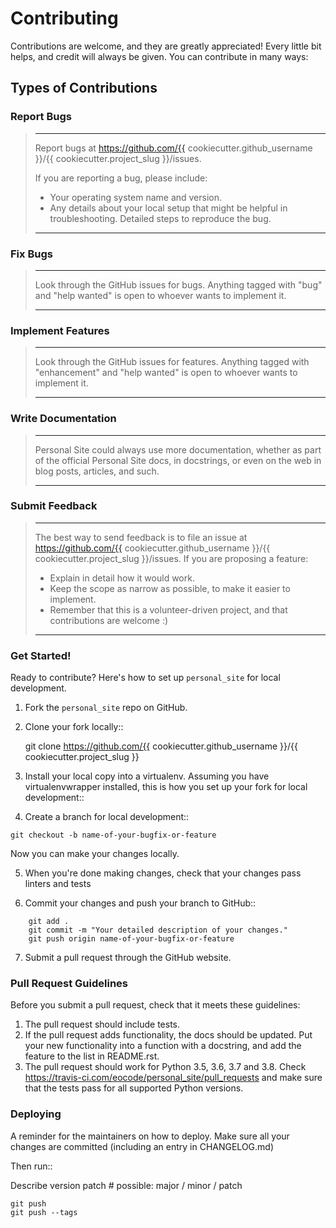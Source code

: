 # Contributing

Contributions are welcome, and they are greatly appreciated! Every little bit helps, and credit will always be given. You can contribute in many ways:

## Types of Contributions

### Report Bugs

> ---
> Report bugs at https://github.com/{{ cookiecutter.github_username }}/{{ cookiecutter.project_slug }}/issues.
>
>If you are reporting a bug, please include:
>
> * Your operating system name and version.
> * Any details about your local setup that might be helpful in  troubleshooting.
> Detailed steps to reproduce the bug.
> 
> ---

### Fix Bugs

> ---
> Look through the GitHub issues for bugs. Anything tagged with "bug" and "help
> wanted" is open to whoever wants to implement it.
> 
> ---

### Implement Features

> ---
> Look through the GitHub issues for features. Anything tagged with "enhancement"
> and "help wanted" is open to whoever wants to implement it.
>
> ---

### Write Documentation

> ---
> Personal Site could always use more documentation, whether as part of the
> official Personal Site docs, in docstrings, or even on the web in blog posts, articles, and such.
> 
> ---

### Submit Feedback

> ---
> The best way to send feedback is to file an issue at https://github.com/{{ cookiecutter.github_username }}/{{ cookiecutter.project_slug }}/issues.
> If you are proposing a feature:
> 
> * Explain in detail how it would work.
> * Keep the scope as narrow as possible, to make it easier to implement.
> * Remember that this is a volunteer-driven project, and that contributions
  are welcome :)
> ---

### Get Started!

Ready to contribute? Here's how to set up `personal_site` for local development.

1. Fork the `personal_site` repo on GitHub.
2. Clone your fork locally::

    git clone https://github.com/{{ cookiecutter.github_username }}/{{ cookiecutter.project_slug }}

3. Install your local copy into a virtualenv. Assuming you have virtualenvwrapper installed, this is how you set up your fork for local development::

4. Create a branch for local development::

`git checkout -b name-of-your-bugfix-or-feature`

Now you can make your changes locally.

5. When you're done making changes, check that your changes pass linters and tests

6. Commit your changes and push your branch to GitHub::

```
    git add .
    git commit -m "Your detailed description of your changes."
    git push origin name-of-your-bugfix-or-feature
```

7. Submit a pull request through the GitHub website.

### Pull Request Guidelines

Before you submit a pull request, check that it meets these guidelines:

1. The pull request should include tests.
2. If the pull request adds functionality, the docs should be updated. Put
   your new functionality into a function with a docstring, and add the
   feature to the list in README.rst.
3. The pull request should work for Python 3.5, 3.6, 3.7 and 3.8. Check
   https://travis-ci.com/eocode/personal_site/pull_requests
   and make sure that the tests pass for all supported Python versions.

### Deploying

A reminder for the maintainers on how to deploy.
Make sure all your changes are committed (including an entry in CHANGELOG.md)

Then run::

Describe version patch # possible: major / minor / patch

```
git push
git push --tags
```